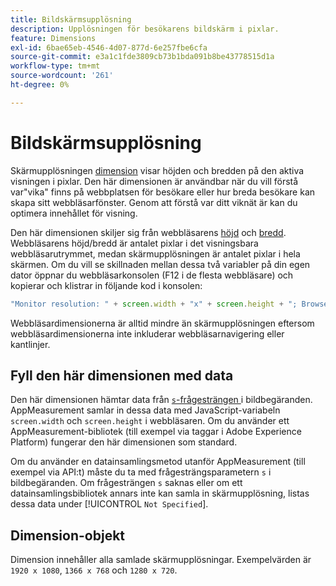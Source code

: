 ```yaml
---
title: Bildskärmsupplösning
description: Upplösningen för besökarens bildskärm i pixlar.
feature: Dimensions
exl-id: 6bae65eb-4546-4d07-877d-6e257fbe6cfa
source-git-commit: e3a1c1fde3809cb73b1bda091b8be43778515d1a
workflow-type: tm+mt
source-wordcount: '261'
ht-degree: 0%

---
```


# Bildskärmsupplösning

Skärmupplösningen [dimension](overview.md) visar höjden och bredden på den aktiva visningen i pixlar. Den här dimensionen är användbar när du vill förstå var&quot;vika&quot; finns på webbplatsen för besökare eller hur breda besökare kan skapa sitt webbläsarfönster. Genom att förstå var ditt viknät är kan du optimera innehållet för visning.

Den här dimensionen skiljer sig från webbläsarens [höjd](browser-height.md) och [bredd](browser-width.md). Webbläsarens höjd/bredd är antalet pixlar i det visningsbara webbläsarutrymmet, medan skärmupplösningen är antalet pixlar i hela skärmen. Om du vill se skillnaden mellan dessa två variabler på din egen dator öppnar du webbläsarkonsolen (F12 i de flesta webbläsare) och kopierar och klistrar in följande kod i konsolen:

```js
"Monitor resolution: " + screen.width + "x" + screen.height + "; Browser resolution: " + window.innerWidth + "x" + window.innerHeight;
```

Webbläsardimensionerna är alltid mindre än skärmupplösningen eftersom webbläsardimensionerna inte inkluderar webbläsarnavigering eller kantlinjer.

## Fyll den här dimensionen med data

Den här dimensionen hämtar data från [`s`-frågesträngen ](/help/implement/validate/query-parameters.md) i bildbegäranden. AppMeasurement samlar in dessa data med JavaScript-variabeln `screen.width` och `screen.height` i webbläsaren. Om du använder ett AppMeasurement-bibliotek (till exempel via taggar i Adobe Experience Platform) fungerar den här dimensionen som standard.

Om du använder en datainsamlingsmetod utanför AppMeasurement (till exempel via API:t) måste du ta med frågesträngsparametern `s` i bildbegäranden. Om frågesträngen `s` saknas eller om ett datainsamlingsbibliotek annars inte kan samla in skärmupplösning, listas dessa data under [!UICONTROL `Not Specified`].

## Dimension-objekt

Dimension innehåller alla samlade skärmupplösningar. Exempelvärden är `1920 x 1080`, `1366 x 768` och `1280 x 720`.
